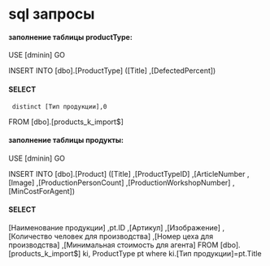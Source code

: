 # sql запросы 
 #### заполнение таблицы productType:

USE [dminin]
GO

INSERT INTO [dbo].[ProductType]
           ([Title]
           ,[DefectedPercent])
 ####   SELECT 
     distinct [Тип продукции],0
  FROM [dbo].[products_k_import$]
 #### заполнение таблицы продукты:
  
  USE [dminin]
GO

INSERT INTO [dbo].[Product]
           ([Title]
           ,[ProductTypeID]
           ,[ArticleNumber
           ,[Image]
           ,[ProductionPersonCount]
           ,[ProductionWorkshopNumber]
           ,[MinCostForAgent])
   ####  SELECT 
   [Наименование продукции]
       ,pt.ID
	  ,[Артикул]
      ,[Изображение]
      ,[Количество человек для производства]
      ,[Номер цеха для производства]
	  ,[Минимальная стоимость для агента]
  FROM [dbo].[products_k_import$] ki, ProductType pt
  where ki.[Тип продукции]=pt.Title

